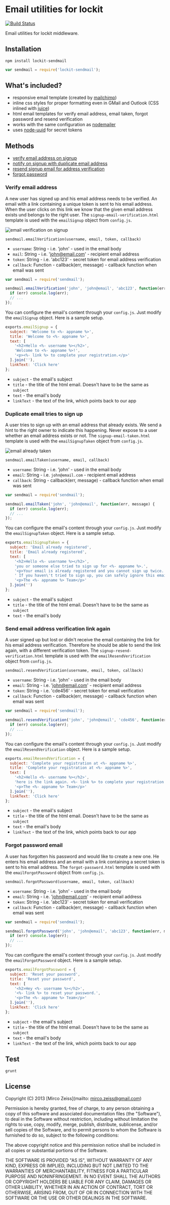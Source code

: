 # Email utilities for lockit

[![Build Status](https://travis-ci.org/zeMirco/lockit-sendmail.png)](https://travis-ci.org/zeMirco/lockit-sendmail)

Email utilities for lockit middleware.

## Installation

`npm install lockit-sendmail`

```js
var sendmail = require('lockit-sendmail');
```

## What's included?

 - responsive email template (created by [mailchimp](https://github.com/mailchimp/Email-Blueprints))
 - inline css styles for proper formatting even in GMail and Outlook (CSS inlined with [juice](https://github.com/LearnBoost/juice))
 - html email templates for verify email address, email taken, forgot password and resend verification
 - works with the same configuration as [nodemailer](https://github.com/andris9/Nodemailer)
 - uses [node-uuid](https://github.com/broofa/node-uuid) for secret tokens

## Methods

 - [verify email address on signup](#verify-email-address)
 - [notify on signup with duplicate email address](#duplicate-email-tries-to-sign-up)
 - [resend signup email for address verification](#send-email-address-verification-link-again)
 - [forgot password](#forgot-password-email)

### Verify email address

A new user has signed up and his email address needs to be verified.
An email with a link containing a unique token is sent to his email address.
When the user clicks on this link we know that the given email address exists und belongs to the right user.
The `signup-email-verification.html` template is used with the `emailSignup` object from `config.js`.

![email verification on signup](https://s3.amazonaws.com/zeMirco/github/lockit-sendmail/signup-email-verification.png)

`sendmail.emailVerification(username, email, token, callback)`

 - `username`: String - i.e. 'john' - used in the email body
 - `mail`: String - i.e. 'john@email.com' - recipient email address
 - `token`: String - i.e. 'abc123' - secret token for email address verification
 - `callback`: Function - callback(err, message) - callback function when email was sent

```js
var sendmail = require('sendmail');

sendmail.emailVerification('john', 'john@email', 'abc123', function(err, message) {
  if (err) console.log(err);
  // ...
});
```

You can configure the email's content through your `config.js`. Just modify the `emailSignup` object.
Here is a sample setup.

```js
exports.emailSignup = {
  subject: 'Welcome to <%- appname %>',
  title: 'Welcome to <%- appname %>',
  text: [
    '<h2>Hello <%- username %></h2>',
    'Welcome to <%- appname %>!',
    '<p><%- link %> to complete your registration.</p>'
  ].join(''),
  linkText: 'Click here'
};
```

 - `subject` - the email's subject
 - `title` - the title of the html email. Doesn't have to be the same as `subject`
 - `text` - the email's body
 - `linkText` - the text of the link, which points back to our app

### Duplicate email tries to sign up

A user tries to sign up with an email address that already exists.
We send a hint to the right owner to indicate this happening.
Never expose to a user whether an email address exists or not.
The `signup-email-taken.html` template is used with the `emailSignupTaken` object from `config.js`.

![email already taken](https://s3.amazonaws.com/zeMirco/github/lockit-sendmail/signup-email-taken.png)

`sendmail.emailTaken(username, email, callback)`

 - `username`: String - i.e. 'john' - used in the email body
 - `email`: String - i.e. `john@email.com` - recipient email address
 - `callback`: String - callback(err, message) - callback function when email was sent

```js
var sendmail = require('sendmail');

sendmail.emailTaken('john', 'john@email', function(err, message) {
  if (err) console.log(err);
  // ...
});
```

You can configure the email's content through your `config.js`. Just modify the `emailSignupTaken` object.
Here is a sample setup.

```js
exports.emailSignupTaken = {
  subject: 'Email already registered',
  title: 'Email already registered',
  text: [
    '<h2>Hello <%- username %></h2>',
    'you or someone else tried to sign up for <%- appname %>.',
    '<p>Your email is already registered and you cannot sign up twice.',
    ' If you haven\'t tried to sign up, you can safely ignore this email. Everything is fine!</p>',
    '<p>The <%- appname %> Team</p>'
  ].join('')
};
```

 - `subject` - the email's subject
 - `title` - the title of the html email. Doesn't have to be the same as `subject`
 - `text` - the email's body

### Send email address verification link again

A user signed up but lost or didn't receive the email containing the link for his email address verification.
Therefore he should be able to send the link again, with a different verification token.
The `signup-resend-verification.html` template is used with the `emailResendVerification` object from `config.js`.

`sendmail.resendVerification(username, email, token, callback)`

 - `username`: String - i.e. 'john' - used in the email body
 - `email`: String - i.e. 'john@email.com' - recipient email address
 - `token`: String - i.e. 'cde456' - secret token for email verification
 - `callback`: Function - callback(err, message) - callback function when email was sent

```js
var sendmail = require('sendmail');

sendmail.resendVerification('john', 'john@email', 'cde456', function(err, message) {
  if (err) console.log(err);
  // ...
});
```

You can configure the email's content through your `config.js`. Just modify the `emailResendVerification` object.
Here is a sample setup.

```js
exports.emailResendVerification = {
  subject: 'Complete your registration at <%- appname %>',
  title: 'Complete your registration at <%- appname %>',
  text: [
    '<h2>Hello <%- username %></h2>',
    'here is the link again. <%- link %> to complete your registration for <%- appname %>.',
    '<p>The <%- appname %> Team</p>'
  ].join(''),
  linkText: 'Click here'
};
```

 - `subject` - the email's subject
 - `title` - the title of the html email. Doesn't have to be the same as `subject`
 - `text` - the email's body
 - `linkText` - the text of the link, which points back to our app

### Forgot password email

A user has forgotten his password and would like to create a new one.
He enters his email address and an email with a link
containing a secret token is sent to his email address.
The `forgot-password.html` template is used with the `emailForgotPassword` object from `config.js`.

`sendmail.forgotPassword(username, email, token, callback)`

 - `username`: String - i.e. 'john' - used in the email body
 - `email`: String - i.e. 'john@email.com' - recipient email address
 - `token`: String - i.e. 'abc123' - secret token for email verification
 - `callback`: Function - callback(err, message) - callback function when email was sent

```js
var sendmail = require('sendmail');

sendmail.forgotPassword('john', 'john@email', 'abc123', function(err, message) {
  if (err) console.log(err);
  // ...
});
```

You can configure the email's content through your `config.js`. Just modify the `emailForgotPassword` object.
Here is a sample setup.

```js
exports.emailForgotPassword = {
  subject: 'Reset your password',
  title: 'Reset your password',
  text: [
    '<h2>Hey <%- username %></h2>',
    '<%- link %> to reset your password.',
    '<p>The <%- appname %> Team</p>'
  ].join(''),
  linkText: 'Click here'
};
```

 - `subject` - the email's subject
 - `title` - the title of the html email. Doesn't have to be the same as `subject`
 - `text` - the email's body
 - `linkText` - the text of the link, which points back to our app

## Test

`grunt`

## License

Copyright (C) 2013 [Mirco Zeiss](mailto: mirco.zeiss@gmail.com)

Permission is hereby granted, free of charge, to any person obtaining a copy of this software and associated documentation files (the "Software"), to deal in the Software without restriction, including without limitation the rights to use, copy, modify, merge, publish, distribute, sublicense, and/or sell copies of the Software, and to permit persons to whom the Software is furnished to do so, subject to the following conditions:

The above copyright notice and this permission notice shall be included in all copies or substantial portions of the Software.

THE SOFTWARE IS PROVIDED "AS IS", WITHOUT WARRANTY OF ANY KIND, EXPRESS OR IMPLIED, INCLUDING BUT NOT LIMITED TO THE WARRANTIES OF MERCHANTABILITY, FITNESS FOR A PARTICULAR PURPOSE AND NONINFRINGEMENT. IN NO EVENT SHALL THE AUTHORS OR COPYRIGHT HOLDERS BE LIABLE FOR ANY CLAIM, DAMAGES OR OTHER LIABILITY, WHETHER IN AN ACTION OF CONTRACT, TORT OR OTHERWISE, ARISING FROM, OUT OF OR IN CONNECTION WITH THE SOFTWARE OR THE USE OR OTHER DEALINGS IN THE SOFTWARE.